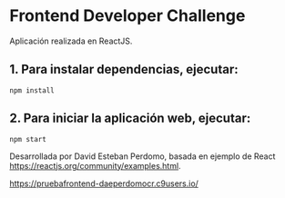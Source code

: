 # Frontend Developer Challenge

Aplicación realizada en ReactJS.

## 1. Para instalar dependencias, ejecutar:

```
npm install
```
## 2. Para iniciar la aplicación web, ejecutar:

```
npm start
```
Desarrollada por David Esteban Perdomo, basada en ejemplo de React https://reactjs.org/community/examples.html.

https://pruebafrontend-daeperdomocr.c9users.io/
